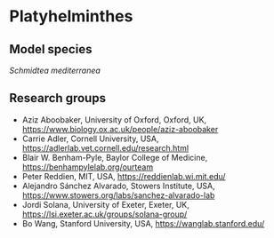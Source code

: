 # Platyhelminthes

## Model species
*Schmidtea mediterranea*

## Research groups
* Aziz Aboobaker, University of Oxford, Oxford, UK, https://www.biology.ox.ac.uk/people/aziz-aboobaker
* Carrie Adler, Cornell University, USA, https://adlerlab.vet.cornell.edu/research.html
* Blair W. Benham-Pyle, Baylor College of Medicine, https://benhampylelab.org/ourteam
* Peter Reddien, MIT, USA, https://reddienlab.wi.mit.edu/
* Alejandro Sánchez Alvarado, Stowers Institute, USA, https://www.stowers.org/labs/sanchez-alvarado-lab
* Jordi Solana, University of Exeter, Exeter, UK, https://lsi.exeter.ac.uk/groups/solana-group/
* Bo Wang, Stanford University, USA, https://wanglab.stanford.edu/
